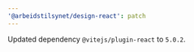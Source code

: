 ```yaml
---
'@arbeidstilsynet/design-react': patch
---
```


Updated dependency `@vitejs/plugin-react` to `5.0.2`.
